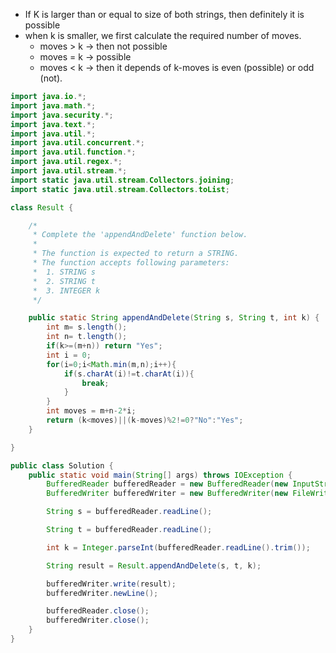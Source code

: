 - If K is larger than or equal to size of both strings, then definitely it is possible
- when k is smaller, we first calculate the required number of moves.
	- moves > k -> then not possible
	- moves = k -> possible
	- moves < k -> then it depends of k-moves is even (possible) or odd (not). 

```Java
import java.io.*;
import java.math.*;
import java.security.*;
import java.text.*;
import java.util.*;
import java.util.concurrent.*;
import java.util.function.*;
import java.util.regex.*;
import java.util.stream.*;
import static java.util.stream.Collectors.joining;
import static java.util.stream.Collectors.toList;

class Result {

    /*
     * Complete the 'appendAndDelete' function below.
     *
     * The function is expected to return a STRING.
     * The function accepts following parameters:
     *  1. STRING s
     *  2. STRING t
     *  3. INTEGER k
     */

    public static String appendAndDelete(String s, String t, int k) {
        int m= s.length();
        int n= t.length();
        if(k>=(m+n)) return "Yes";
        int i = 0;
        for(i=0;i<Math.min(m,n);i++){
            if(s.charAt(i)!=t.charAt(i)){
                break;
            }
        }
        int moves = m+n-2*i;
        return (k<moves)||(k-moves)%2!=0?"No":"Yes";
    }

}

public class Solution {
    public static void main(String[] args) throws IOException {
        BufferedReader bufferedReader = new BufferedReader(new InputStreamReader(System.in));
        BufferedWriter bufferedWriter = new BufferedWriter(new FileWriter(System.getenv("OUTPUT_PATH")));

        String s = bufferedReader.readLine();

        String t = bufferedReader.readLine();

        int k = Integer.parseInt(bufferedReader.readLine().trim());

        String result = Result.appendAndDelete(s, t, k);

        bufferedWriter.write(result);
        bufferedWriter.newLine();

        bufferedReader.close();
        bufferedWriter.close();
    }
}

```